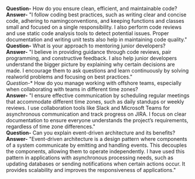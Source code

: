 **Question-** How do you ensure clean, efficient, and maintainable code?
<br>
**Answer-** "I follow coding best practices, such as writing clear and concise code, adhering to namingconventions, and keeping functions and classes small and focused on a single responsibility. I also perform code reviews and use static code analysis tools to detect potential issues. Proper documentation and writing unit tests also help in maintaining code quality."
<br>
**Question-** What is your approach to mentoring junior developers?
<br>
**Answer-** "I believe in providing guidance through code reviews, pair programming, and constructive feedback. I also help junior developers understand the bigger picture by explaining why certain decisions are made. I encourage them to ask questions and learn continuously by solving realworld problems and focusing on best practices."
<br>
*Question-** How do you manage working with offshore teams, especially when collaborating with teams in different time zones?
<br>
**Answer-** "I ensure effective communication by scheduling regular meetings that accommodate different time zones, such as daily standups or weekly reviews. I use collaboration tools like Slack and Microsoft Teams for asynchronous communication and track progress on JIRA. I focus on clear documentation to ensure everyone understands the project’s requirements, regardless of time zone differences."
<br>
**Question-** Can you explain event-driven architecture and its benefits?
<br>
**Answer-** "Event-driven architecture is a design pattern where components of a system communicate by emitting and handling events. This decouples the components, allowing them to operate independently. I have used this pattern in applications with asynchronous processing needs, such as updating databases or sending notifications when certain actions occur. It provides scalability and improves the responsiveness of applications."
